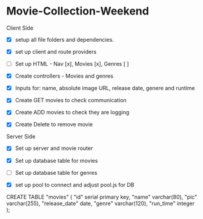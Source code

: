 # Movie-Collection-Weekend
Client Side
-[x] setup all file folders and dependencies.
-[x] set up client and route providers
-[ ] Set up HTML - Nav [x], Movies [x], Genres [ ]
-[x] Create controllers - Movies and genres
-[x] Inputs for: name, absolute image URL, release date, genere and runtime
-[x] Create GET movies to check communication
-[x] Create ADD movies to check they are logging
-[x] Create Delete to remove movie





Server Side 
-[x] Set up server and movie router
-[x] Set up database table for movies
-[ ] Set up database table for genres
-[x] set up pool to connect and adjust pool.js for DB





CREATE TABLE "movies" (
"id" serial primary key,
"name" varchar(80),
"pic" varchar(255),
"release_date" date,
"genre" varchar(120),
"run_time" integer
);
